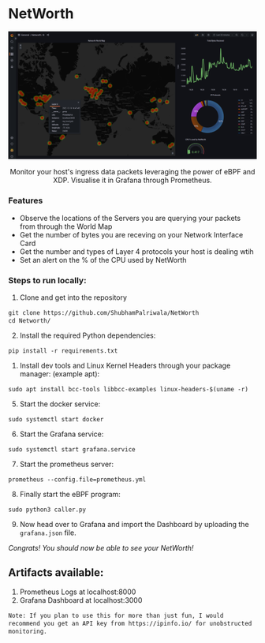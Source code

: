 # NetWorth
![NetWorth-Dashboard](./assets/grafana-dashboard.png)
<p align="center">
Monitor your host's ingress data packets leveraging the power of eBPF and XDP. Visualise it in Grafana through Prometheus.
</p>
 

### Features
- Observe the locations of the Servers you are querying your packets from through the World Map
- Get the number of bytes you are receving on your Network Interface Card
- Get the number and types of Layer 4 protocols your host is dealing wtih
- Set an alert on the % of the CPU used by NetWorth


### Steps to run locally:
1. Clone and get into the repository

```
git clone https://github.com/ShubhamPalriwala/NetWorth
cd Networth/
```

2. Install the required Python dependencies:

```
pip install -r requirements.txt
```

1. Install dev tools and Linux Kernel Headers through your package manager: (example apt):

```
sudo apt install bcc-tools libbcc-examples linux-headers-$(uname -r)
```

5. Start the docker service:
```
sudo systemctl start docker
```

6. Start the Grafana service: 
```
sudo systemctl start grafana.service
```

7. Start the prometheus server:
```
prometheus --config.file=prometheus.yml
```

8. Finally start the eBPF program:
```
sudo python3 caller.py
```

9. Now head over to Grafana and import the Dashboard by uploading the `grafana.json` file.

*Congrats! You should now be able to see your NetWorth!*


## Artifacts available:
1. Prometheus Logs at localhost:8000
2. Grafana Dashboard at localhost:3000


```
Note: If you plan to use this for more than just fun, I would recommend you get an API key from https://ipinfo.io/ for unobstructed monitoring.
```
